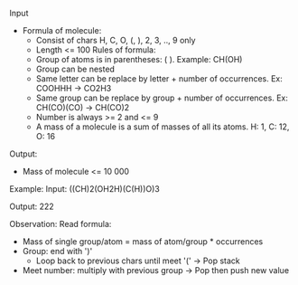 Input
- Formula of molecule:
    - Consist of chars H, C, O, (, ), 2, 3, .., 9 only
    - Length <= 100
Rules of formula:
    - Group of atoms is in parentheses: ( ). Example: CH(OH)
    - Group can be nested
    - Same letter can be replace by letter + number of occurrences. Ex: COOHHH -> CO2H3
    - Same group can be replace by group + number of occurrences. Ex: CH(CO)(CO) -> CH(CO)2
    - Number is always >= 2 and <= 9
    - A mass of a molecule is a sum of masses of all its atoms. H: 1, C: 12, O: 16

Output:
- Mass of molecule <= 10 000

Example:
Input:
((CH)2(OH2H)(C(H))O)3

Output:
222

Observation:
Read formula:
- Mass of single group/atom =  mass of atom/group * occurrences
- Group: end with ')'
    - Loop back to previous chars until meet '(' -> Pop stack
- Meet number: multiply with previous group -> Pop then push new value

